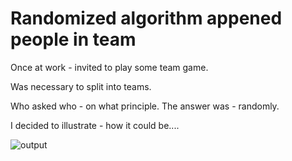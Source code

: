 # Randomized algorithm appened people in team

Once at work - invited to play some team game.

Was necessary to split into teams.

Who asked who - on what principle. The answer was - randomly.

I decided to illustrate - how it could be....



![output](https://user-images.githubusercontent.com/108606736/184617466-0e1728e3-ebb6-46de-908d-6f753c121d56.jpg)
